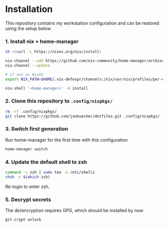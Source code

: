 # Installation

This repository contains my workstation configuration and can be restored using the setup below.

### 1. Install nix + home-manager

```bash
sh <(curl -L https://nixos.org/nix/install)

nix-channel --add https://github.com/nix-community/home-manager/archive/master.tar.gz home-manager
nix-channel --update

# if not on NixOS
export NIX_PATH=$HOME/.nix-defexpr/channels:/nix/var/nix/profiles/per-user/root/channels${NIX_PATH:+:$NIX_PATH}

nix-shell '<home-manager>' -A install
```

### 2. Clone this repository to `.config/nixpkgs/`

```bash
rm -rf .config/nixpkgs/
git clone https://github.com/janbuecker/dotfiles.git .config/nixpkgs/
```

### 3. Switch first generation

Run home-manager for the first time with this configuration

```bash
home-manager switch
```

### 4. Update the default shell to zsh

```bash
command -v zsh | sudo tee -a /etc/shells
chsh -s $(which zsh)
```

Re-login to enter zsh.

### 5. Decrypt secrets

The de/encryption requires GPG, which should be installed by now

```bash
git-crypt unlock
```
